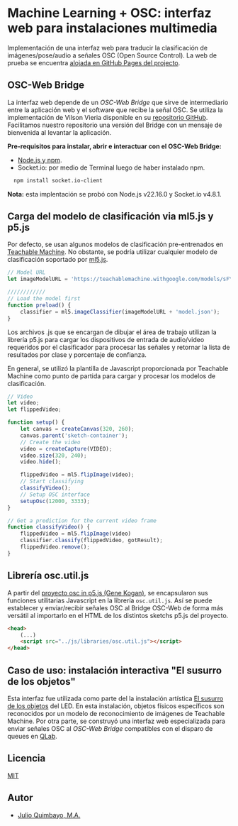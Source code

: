 # Machine Learning + OSC: interfaz web para instalaciones multimedia

Implementación de una interfaz web para traducir la clasificación de imágenes/pose/audio a señales OSC (Open Source Control). La web de prueba se encuentra [alojada en GitHub Pages del projecto](https://led-eae.github.io/ml-osc-web/).


## OSC-Web Bridge

La interfaz web depende de un _OSC-Web Bridge_ que sirve de intermediario entre la aplicación web y el software que recibe la señal OSC. Se utiliza la implementación de Vilson Vieria disponible en su [repositorio GitHub](https://github.com/automata/osc-web ). Facilitamos nuestro repositorio una versión del Bridge con un mensaje de bienvenida al levantar la aplicación.

**Pre-requisitos para instalar, abrir e interactuar con el OSC-Web Bridge:**

- [Node.js y npm](https://nodejs.org/en/download).
- Socket.io: por medio de Terminal luego de haber instalado npm.

```bash
  npm install socket.io-client
```

**Nota:** esta implentación se probó con Node.js v22.16.0 y Socket.io v4.8.1.

## Carga del modelo de clasificación via ml5.js y p5.js

Por defecto, se usan algunos modelos de clasificación pre-entrenados en [Teachable Machine](https://teachablemachine.withgoogle.com/). No obstante, se podría utilizar cualquier modelo de clasificación soportado por [ml5.js](https://ml5js.org/).

```javascript
// Model URL
let imageModelURL = 'https://teachablemachine.withgoogle.com/models/sFYk-WB-_/';

////////////
// Load the model first
function preload() {
    classifier = ml5.imageClassifier(imageModelURL + 'model.json');
}
```
Los archivos .js que se encargan de dibujar el área de trabajo utilizan la librería p5.js para cargar los dispositivos de entrada de audio/video requeridos por el clasificador para procesar las señales y retornar la lista de resultados por clase y porcentaje de confianza.

En general, se utilizó la plantilla de Javascript proporcionada por Teachable Machine como punto de partida para cargar y procesar los modelos de clasificación.

```javascript
// Video
let video;
let flippedVideo;

function setup() {
    let canvas = createCanvas(320, 260);
	canvas.parent('sketch-container');
    // Create the video
    video = createCapture(VIDEO);
    video.size(320, 240);
    video.hide();

    flippedVideo = ml5.flipImage(video);
    // Start classifying
    classifyVideo();
	// Setup OSC interface
	setupOsc(12000, 3333);
}

// Get a prediction for the current video frame
function classifyVideo() {
	flippedVideo = ml5.flipImage(video)
	classifier.classify(flippedVideo, gotResult);
	flippedVideo.remove();
}
```
## Librería osc.util.js

A partir del [proyecto osc in p5.js (Gene Kogan)](https://github.com/genekogan/p5js-osc), se encapsularon sus funciones utilitarias Javascript en la librería `osc.util.js`. Así se puede establecer y enviar/recibir señales OSC al Bridge OSC-Web de forma más versátil al importarlo en el HTML de los distintos sketchs p5.js del proyecto.

```html
<head>
    (...)
    <script src="../js/libraries/osc.util.js"></script>
</head>
```

## Caso de uso: instalación interactiva "El susurro de los objetos"

Esta interfaz fue utilizada como parte del la instalación artística [El susurro de los objetos](https://sites.google.com/una.cr/led/inicio/investigaciones-art%C3%ADsticas-en-curso/digitalizando-el-museo-de-cultura-popular) del LED. En esta instalación, objetos físicos específicos son reconocidos por un modelo de reconocimiento de imágenes de Teachable Machine. Por otra parte, se construyó una interfaz web especializada para enviar señales OSC al _OSC-Web Bridge_ compatibles con el disparo de queues en [QLab](https://qlab.app/).


## Licencia

[MIT](https://choosealicense.com/licenses/mit/)


## Autor

- [Julio Quimbayo, M.A.](https://github.com/JulioQB89)
